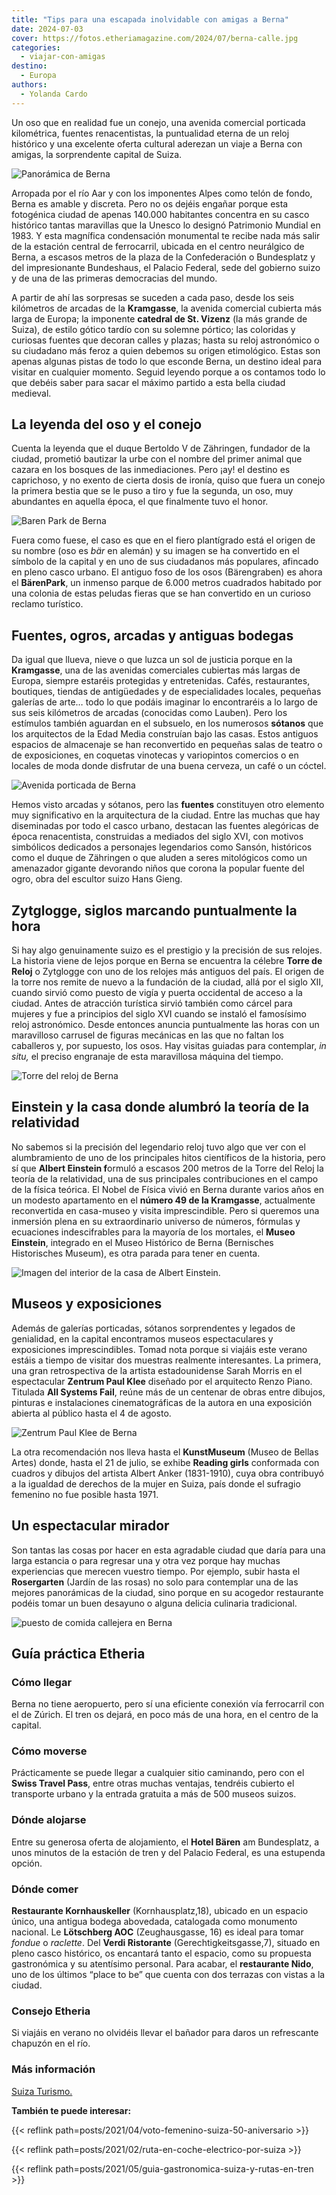 ```yaml
---
title: "Tips para una escapada inolvidable con amigas a Berna"
date: 2024-07-03
cover: https://fotos.etheriamagazine.com/2024/07/berna-calle.jpg
categories: 
  - viajar-con-amigas
destino: 
  - Europa
authors: 
  - Yolanda Cardo
---
```


Un oso que en realidad fue un conejo, una avenida comercial porticada kilométrica, 
fuentes renacentistas, la puntualidad eterna de un reloj histórico y una excelente 
oferta cultural aderezan un viaje a Berna con amigas, la sorprendente capital de Suiza. 

![Panorámica de Berna](https://fotos.etheriamagazine.com/2024/07/Panoramica-de-Berna.jpg "Panorámica de Berna abrazada por el río Aar. © Bern Welcome.")

Arropada por el río Aar y con los imponentes Alpes como telón de fondo, Berna es amable 
y discreta. Pero no os dejéis engañar porque esta fotogénica ciudad de apenas 140.000 
habitantes concentra en su casco histórico tantas maravillas que la Unesco lo designó 
Patrimonio Mundial en 1983. Y esta magnífica condensación monumental te recibe nada más 
salir de la estación central de ferrocarril, ubicada en el centro neurálgico de Berna, a 
escasos metros de la plaza de la Confederación o Bundesplatz y del impresionante 
Bundeshaus, el Palacio Federal, sede del gobierno suizo y de una de las primeras 
democracias del mundo. 

A partir de ahí las sorpresas se suceden a cada paso, desde los seis kilómetros de 
arcadas de la **Kramgasse**, la avenida comercial cubierta más larga de Europa; la 
imponente **catedral de St. Vizenz** (la más grande de Suiza), de estilo gótico tardío 
con su solemne pórtico; las coloridas y curiosas fuentes que decoran calles y plazas; 
hasta su reloj astronómico o su ciudadano más feroz a quien debemos su origen 
etimológico. Estas son apenas algunas pistas de todo lo que esconde Berna, un destino 
ideal para visitar en cualquier momento. Seguid leyendo porque a os contamos todo lo que 
debéis saber para sacar el máximo partido a esta bella ciudad medieval. 

## La leyenda del oso y el conejo

Cuenta la leyenda que el duque Bertoldo V de Zähringen, fundador de la ciudad, prometió 
bautizar la urbe con el nombre del primer animal que cazara en los bosques de las 
inmediaciones. Pero ¡ay! el destino es caprichoso, y no exento de cierta dosis de 
ironía, quiso que fuera un conejo la primera bestia que se le puso a tiro y fue la 
segunda, un oso, muy abundantes en aquella época, el que finalmente tuvo el honor. 

![Baren Park de Berna](https://fotos.etheriamagazine.com/2024/07/Berna-BarenPark.jpg "El popular BarenPark se ubica a orillas del río Aar, frente al casco histórico de Berna. © Bern Welcome")

Fuera como fuese, el caso es que en el fiero plantígrado está el origen de su nombre 
(oso es _bär_ en alemán) y su imagen se ha convertido en el símbolo de la capital y en 
uno de sus ciudadanos más populares, afincado en pleno casco urbano. El antiguo foso de 
los osos (Bärengraben) es ahora el **BärenPark**, un inmenso parque de 6.000 metros 
cuadrados habitado por una colonia de estas peludas fieras que se han convertido en un 
curioso reclamo turístico. 

## Fuentes, ogros, arcadas y antiguas bodegas

Da igual que llueva, nieve o que luzca un sol de justicia porque en la **Kramgasse**, 
una de las avenidas comerciales cubiertas más largas de Europa, siempre estaréis 
protegidas y entretenidas. Cafés, restaurantes, boutiques, tiendas de antigüedades y de 
especialidades locales, pequeñas galerías de arte… todo lo que podáis imaginar lo 
encontraréis a lo largo de sus seis kilómetros de arcadas (conocidas como Lauben). Pero 
los estímulos también aguardan en el subsuelo, en los numerosos **sótanos** que los 
arquitectos de la Edad Media construían bajo las casas. Estos antiguos espacios de 
almacenaje se han reconvertido en pequeñas salas de teatro o de exposiciones, en 
coquetas vinotecas y variopintos comercios o en locales de moda donde disfrutar de una 
buena cerveza, un café o un cóctel. 

![Avenida porticada de Berna](https://fotos.etheriamagazine.com/2024/07/Berna-avenida-porticada.jpg "En Berna se encuentra la avenida comercial porticada más larga de Europa. © Bern Welcome.")

Hemos visto arcadas y sótanos, pero las **fuentes** constituyen otro elemento muy 
significativo en la arquitectura de la ciudad. Entre las muchas que hay diseminadas por 
todo el casco urbano, destacan las fuentes alegóricas de época renacentista, construidas 
a mediados del siglo XVI, con motivos simbólicos dedicados a personajes legendarios como 
Sansón, históricos como el duque de Zähringen o que aluden a seres mitológicos como un 
amenazador gigante devorando niños que corona la popular fuente del ogro, obra del 
escultor suizo Hans Gieng. 

## Zytglogge, siglos marcando puntualmente la hora

Si hay algo genuinamente suizo es el prestigio y la precisión de sus relojes. La 
historia viene de lejos porque en Berna se encuentra la célebre **Torre de Reloj** o 
Zytglogge con uno de los relojes más antiguos del país. El origen de la torre nos remite 
de nuevo a la fundación de la ciudad, allá por el siglo XII, cuando sirvió como puesto 
de vigía y puerta occidental de acceso a la ciudad. Antes de atracción turística sirvió 
también como cárcel para mujeres y fue a principios del siglo XVI cuando se instaló el 
famosísimo reloj astronómico. Desde entonces anuncia puntualmente las horas con un 
maravilloso carrusel de figuras mecánicas en las que no faltan los caballeros y, por 
supuesto, los osos. Hay visitas guiadas para contemplar, _in situ,_ el preciso engranaje 
de esta maravillosa máquina del tiempo. 

![Torre del reloj de Berna](https://fotos.etheriamagazine.com/2024/07/Berna-Torre-del-Reloj.jpg "La famosa Torre del Reloj de la capital suiza. © Bern Welcome.")

## Einstein y la casa donde alumbró la teoría de la relatividad

No sabemos si la precisión del legendario reloj tuvo algo que ver con el alumbramiento 
de uno de los principales hitos científicos de la historia, pero sí que **Albert 
Einstein f**ormuló a escasos 200 metros de la Torre del Reloj la teoría de la 
relatividad, una de sus principales contribuciones en el campo de la física teórica. El 
Nobel de Física vivió en Berna durante varios años en un modesto apartamento en el 
**número 49 de la Kramgasse**, actualmente reconvertida en casa-museo y visita 
imprescindible. Pero si queremos una inmersión plena en su extraordinario universo de 
números, fórmulas y ecuaciones indescifrables para la mayoría de los mortales, el 
**Museo Einstein**, integrado en el Museo Histórico de Berna (Bernisches Historisches 
Museum), es otra parada para tener en cuenta. 

![Imagen del interior de la casa de Albert Einstein.](https://fotos.etheriamagazine.com/2024/07/Berna-casa-Albert-Einstein.jpg "Imagen del interior de la casa de Albert Einstein. © Bern Welcome.")

## Museos y exposiciones

Además de galerías porticadas, sótanos sorprendentes y legados de genialidad, en la 
capital encontramos museos espectaculares y exposiciones imprescindibles. Tomad nota 
porque si viajáis este verano estáis a tiempo de visitar dos muestras realmente 
interesantes. La primera, una gran retrospectiva de la artista estadounidense Sarah 
Morris en el espectacular **Zentrum Paul Klee** diseñado por el arquitecto Renzo Piano. 
Titulada **All Systems Fail**, reúne más de un centenar de obras entre dibujos, pinturas 
e instalaciones cinematográficas de la autora en una exposición abierta al público hasta 
el 4 de agosto. 

![Zentrum Paul Klee de Berna](https://fotos.etheriamagazine.com/2024/07/berna-Zentrum-Paul-Klee.jpg "El Zentrum Paul Klee, diseñado por Renzo Piano, alberga exposiciones temporales y salvaguarda gran parte de la obra del artista suizo. © Bern Welcome.")

La otra recomendación nos lleva hasta el **KunstMuseum** (Museo de Bellas Artes) donde, 
hasta el 21 de julio, se exhibe **Reading girls** conformada con cuadros y dibujos del 
artista Albert Anker (1831-1910), cuya obra contribuyó a la igualdad de derechos de la 
mujer en Suiza, país donde el sufragio femenino no fue posible hasta 1971. 

## Un espectacular mirador

Son tantas las cosas por hacer en esta agradable ciudad que daría para una larga 
estancia o para regresar una y otra vez porque hay muchas experiencias que merecen 
vuestro tiempo. Por ejemplo, subir hasta el **Rosergarten** (Jardín de las rosas) no 
solo para contemplar una de las mejores panorámicas de la ciudad, sino porque en su 
acogedor restaurante podéis tomar un buen desayuno o alguna delicia culinaria 
tradicional. 

![puesto de comida callejera en Berna](https://fotos.etheriamagazine.com/2024/07/berna-calle.jpg "La capital suiza es perfecta para una escapada en cualaquier momento del año. © Bern Welcome.")

## Guía práctica Etheria

### Cómo llegar

Berna no tiene aeropuerto, pero sí una eficiente conexión vía ferrocarril con el de 
Zúrich. El tren os dejará, en poco más de una hora, en el centro de la capital. 

### Cómo moverse

Prácticamente se puede llegar a cualquier sitio caminando, pero con el **Swiss Travel 
Pass**, entre otras muchas ventajas, tendréis cubierto el transporte urbano y la entrada 
gratuita a más de 500 museos suizos. 

### Dónde alojarse

Entre su generosa oferta de alojamiento, el **Hotel Bären** am Bundesplatz, a unos 
minutos de la estación de tren y del Palacio Federal, es una estupenda opción. 

### Dónde comer

**Restaurante Kornhauskeller** (Kornhausplatz,18), ubicado en un espacio único, una 
antigua bodega abovedada, catalogada como monumento nacional. Le **Lötschberg AOC** 
(Zeughausgasse, 16) es ideal para tomar _fondue_ o _raclette_. Del **Verdi Ristorante** 
(Gerechtigkeitsgasse,7), situado en pleno casco histórico, os encantará tanto el 
espacio, como su propuesta gastronómica y su atentísimo personal. Para acabar, el 
**restaurante Nido**, uno de los últimos “place to be” que cuenta con dos terrazas con 
vistas a la ciudad. 

### Consejo Etheria

Si viajáis en verano no olvidéis llevar el bañador para daros un refrescante chapuzón en 
el río. 

### Más información

[Suiza Turismo.](https://www.myswitzerland.com/es-es/) 

**También te puede interesar:** 

{{< reflink path=posts/2021/04/voto-femenino-suiza-50-aniversario >}} 

{{< reflink path=posts/2021/02/ruta-en-coche-electrico-por-suiza >}} 

{{< reflink path=posts/2021/05/guia-gastronomica-suiza-y-rutas-en-tren >}}
